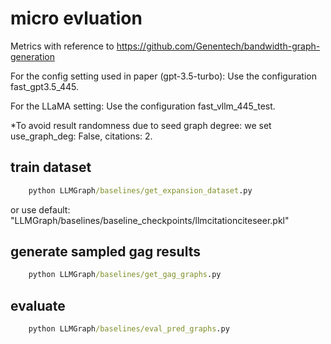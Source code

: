 # micro evluation 
Metrics with reference to https://github.com/Genentech/bandwidth-graph-generation

For the config setting used in paper (gpt-3.5-turbo): Use the configuration fast_gpt3.5_445.

For the LLaMA setting: Use the configuration fast_vllm_445_test.

*To avoid result randomness due to seed graph degree: we set use_graph_deg: False, citations: 2.

## train dataset
```cmd
    python LLMGraph/baselines/get_expansion_dataset.py
```
or use default: "LLMGraph/baselines/baseline_checkpoints/llmcitationciteseer.pkl"



## generate sampled gag results
```cmd
    python LLMGraph/baselines/get_gag_graphs.py
```

## evaluate
```cmd
    python LLMGraph/baselines/eval_pred_graphs.py
```


<!-- # macro evaluation
result checkpoints
"LLMGraph/tasks/citeseer/configs/fast_vllm"
"LLMGraph/tasks/movielens/configs/test_movie_up"
"LLMGraph/tasks/tweets/configs/llama_test_1e6" -->